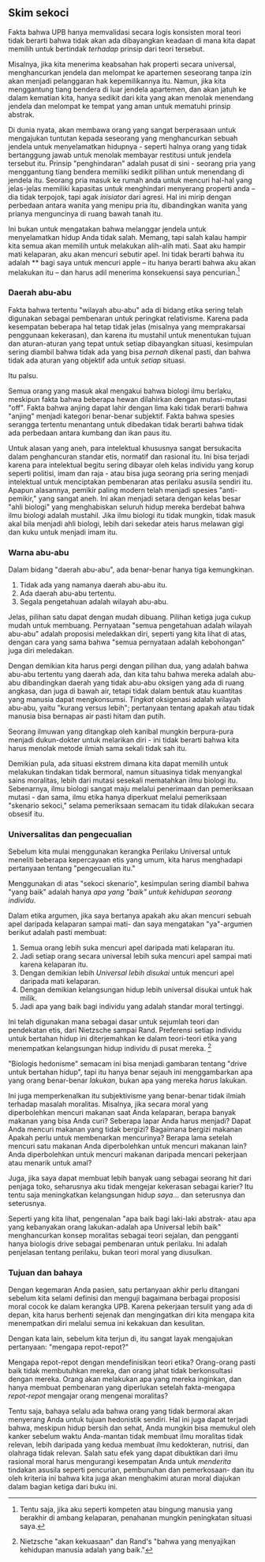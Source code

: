 ## Skim sekoci

Fakta bahwa UPB hanya memvalidasi secara logis konsisten moral teori tidak berarti bahwa tidak akan ada dibayangkan keadaan di mana kita dapat memilih untuk bertindak *terhadap* prinsip dari teori tersebut.

Misalnya, jika kita menerima keabsahan hak properti secara universal, menghancurkan jendela dan melompat ke apartemen seseorang tanpa izin akan menjadi pelanggaran hak kepemilikannya itu. Namun, jika kita menggantung tiang bendera di luar jendela apartemen, dan akan jatuh ke dalam kematian kita, hanya sedikit dari kita yang akan menolak menendang jendela dan melompat ke tempat yang aman untuk mematuhi prinsip abstrak.

Di dunia nyata, akan membawa orang yang sangat berperasaan untuk mengajukan tuntutan kepada seseorang yang menghancurkan sebuah jendela untuk menyelamatkan hidupnya - seperti halnya orang yang tidak bertanggung jawab untuk menolak membayar restitusi untuk jendela tersebut itu. Prinsip "penghindaran" adalah pusat di sini - seorang pria yang menggantung tiang bendera memiliki sedikit pilihan untuk menendang di jendela itu. Seorang pria masuk ke rumah anda untuk mencuri hal-hal yang jelas-jelas memiliki kapasitas untuk menghindari menyerang properti anda – dia tidak terpojok, tapi agak *inisiator* dari agresi. Hal ini mirip dengan perbedaan antara wanita yang menipu pria itu, dibandingkan wanita yang prianya menguncinya di ruang bawah tanah itu.

Ini bukan untuk mengatakan bahwa melanggar jendela untuk menyelamatkan hidup Anda tidak salah. Memang, tapi salah kalau hampir kita semua akan memilih untuk melakukan alih-alih mati. Saat aku hampir mati kelaparan, aku akan mencuri sebutir apel. Ini tidak berarti bahwa itu adalah ** bagi saya untuk mencuri apple – itu hanya berarti bahwa aku akan melakukan itu – dan harus adil menerima konsekuensi saya pencurian.[^10]

### Daerah abu-abu

Fakta bahwa tertentu "wilayah abu-abu" ada di bidang etika sering telah digunakan sebagai pembenaran untuk peringkat relativisme. Karena pada kesempatan beberapa hal tetap tidak jelas (misalnya yang memprakarsai penggunaan kekerasan), dan karena itu mustahil untuk menentukan tujuan dan aturan-aturan yang tepat untuk setiap dibayangkan situasi, kesimpulan sering diambil bahwa tidak ada yang bisa *pernah* dikenal pasti, dan bahwa tidak ada aturan yang objektif ada untuk *setiap* situasi.

Itu palsu.

Semua orang yang masuk akal mengakui bahwa biologi ilmu berlaku, meskipun fakta bahwa beberapa hewan dilahirkan dengan mutasi-mutasi "off". Fakta bahwa anjing dapat lahir dengan lima kaki tidak berarti bahwa "anjing" menjadi kategori benar-benar subjektif. Fakta bahwa spesies serangga tertentu menantang untuk dibedakan tidak berarti bahwa tidak ada perbedaan antara kumbang dan ikan paus itu.

Untuk alasan yang aneh, para intelektual khususnya sangat bersukacita dalam penghancuran standar etis, normatif dan rasional itu. Ini bisa terjadi karena para intelektual begitu sering dibayar oleh kelas individu yang korup seperti politisi, imam dan raja - atau bisa juga seorang pria sering menjadi intelektual untuk menciptakan pembenaran atas perilaku asusila sendiri itu. Apapun alasannya, pemikir paling modern telah menjadi spesies "anti-pemikir," yang sangat aneh. Ini akan menjadi setara dengan kelas besar "ahli biologi" yang menghabiskan seluruh hidup mereka berdebat bahwa ilmu biologi adalah mustahil. Jika ilmu biologi itu tidak mungkin, tidak masuk akal bila menjadi ahli biologi, lebih dari sekedar ateis harus melawan gigi dan kuku untuk menjadi imam itu.

### Warna abu-abu

Dalam bidang "daerah abu-abu", ada benar-benar hanya tiga kemungkinan.

1. Tidak ada yang namanya daerah abu-abu itu.
2. Ada daerah abu-abu tertentu.
3. Segala pengetahuan adalah wilayah abu-abu.

Jelas, pilihan satu dapat dengan mudah dibuang. Pilihan ketiga juga cukup mudah untuk membuang. Pernyataan "semua pengetahuan adalah wilayah abu-abu" adalah proposisi meledakkan diri, seperti yang kita lihat di atas, dengan cara yang sama bahwa "semua pernyataan adalah kebohongan" juga diri meledakan.

Dengan demikian kita harus pergi dengan pilihan dua, yang adalah bahwa abu-abu tertentu yang daerah ada, dan kita tahu bahwa mereka adalah abu-abu dibandingkan daerah yang tidak abu-abu oksigen yang ada di ruang angkasa, dan juga di bawah air, tetapi tidak dalam bentuk atau kuantitas yang manusia dapat mengkonsumsi. *Tingkat* oksigenasi adalah wilayah abu-abu, yaitu "kurang versus lebih"; pertanyaan tentang apakah atau tidak manusia bisa bernapas air pasti hitam dan putih.

Seorang ilmuwan yang ditangkap oleh kanibal mungkin berpura-pura menjadi dukun-dokter untuk melarikan diri - ini tidak berarti bahwa kita harus menolak metode ilmiah sama sekali tidak sah itu.

Demikian pula, ada situasi ekstrem dimana kita dapat memilih untuk melakukan tindakan tidak bermoral, namun situasinya tidak menyangkal sains moralitas, lebih dari mutasi sesekali mematahkan ilmu biologi itu. Sebenarnya, ilmu biologi sangat maju melalui penerimaan dan pemeriksaan mutasi - dan sama, ilmu etika hanya diperkuat melalui pemeriksaan "skenario sekoci," selama pemeriksaan semacam itu tidak dilakukan secara obsesif itu.

### Universalitas dan pengecualian

Sebelum kita mulai menggunakan kerangka Perilaku Universal untuk meneliti beberapa kepercayaan etis yang umum, kita harus menghadapi pertanyaan tentang "pengecualian itu."

Menggunakan di atas "sekoci skenario", kesimpulan sering diambil bahwa "yang baik" adalah hanya *apa yang "baik" untuk kehidupan seorang individu*.

Dalam etika argumen, jika saya bertanya apakah aku akan mencuri sebuah apel daripada kelaparan sampai mati- dan saya mengatakan "ya"-argumen berikut adalah pasti membuat:

1. Semua orang lebih suka mencuri apel daripada mati kelaparan itu.
2. Jadi setiap orang secara universal lebih suka mencuri apel sampai mati karena kelaparan itu.
3. Dengan demikian lebih *Universal lebih disukai* untuk mencuri apel daripada mati kelaparan.
4. Dengan demikian kelangsungan hidup lebih universal disukai untuk hak milik.
5. Jadi apa yang baik bagi individu yang adalah standar moral tertinggi.

Ini telah digunakan mana sebagai dasar untuk sejumlah teori dan pendekatan etis, dari Nietzsche sampai Rand. Preferensi setiap individu untuk bertahan hidup ini diterjemahkan ke dalam teori-teori etika yang menempatkan kelangsungan hidup individu di pusat mereka. [^11]

"Biologis hedonisme" semacam ini bisa menjadi gambaran tentang "drive untuk bertahan hidup", tapi itu hanya benar sejauh ini menggambarkan apa yang orang benar-benar *lakukan*, bukan apa yang mereka *harus* lakukan.

Ini juga memperkenalkan itu subjektivisme yang benar-benar tidak ilmiah terhadap masalah moralitas. Misalnya, jika secara moral yang diperbolehkan mencuri makanan saat Anda kelaparan, berapa banyak makanan yang bisa Anda curi? Seberapa lapar Anda harus menjadi? Dapat Anda mencuri makanan yang tidak bergizi? Bagaimana bergizi makanan Apakah perlu untuk membenarkan mencurinya? Berapa lama setelah mencuri satu makanan Anda diperbolehkan untuk mencuri makanan lain? Anda diperbolehkan untuk mencuri makanan daripada mencari pekerjaan atau menarik untuk amal?

Juga, jika saya dapat membuat lebih banyak uang sebagai seorang hit dari penjaga toko, seharusnya aku tidak mengejar kekerasan sebagai karier? Itu tentu saja meningkatkan kelangsungan hidup *saya*... dan seterusnya dan seterusnya.

Seperti yang kita lihat, pengenalan "apa baik bagi laki-laki abstrak- atau apa yang kebanyakan orang lakukan-adalah apa Universal lebih baik" menghancurkan konsep moralitas sebagai teori sejalan, dan pengganti hanya biologis drive sebagai pembenaran untuk perilaku. Ini adalah penjelasan tentang perilaku, bukan teori moral yang diusulkan.

### Tujuan dan bahaya

Dengan kegemaran Anda pasien, satu pertanyaan akhir perlu ditangani sebelum kita selami definisi dan menguji bagaimana berbagai proposisi moral cocok ke dalam kerangka UPB. Karena pekerjaan tersulit yang ada di depan, kita harus berhenti sejenak dan mengingatkan diri kita mengapa kita menempatkan diri melalui semua ini kekakuan dan kesulitan.

Dengan kata lain, sebelum kita terjun di, itu sangat layak mengajukan pertanyaan: "mengapa repot-repot?"

Mengapa repot-repot dengan mendefinisikan teori etika? Orang-orang pasti baik tidak membutuhkan mereka, dan orang jahat tidak berkonsultasi dengan mereka. Orang akan melakukan apa yang mereka inginkan, dan hanya membuat pembenaran yang diperlukan setelah fakta-mengapa *repot-repot* mengajar orang mengenai moralitas?

Tentu saja, bahaya selalu ada bahwa orang yang tidak bermoral akan menyerang Anda untuk tujuan hedonistik sendiri. Hal ini juga dapat terjadi bahwa, meskipun hidup bersih dan sehat, Anda mungkin bisa memukul oleh kanker sebelum waktu Anda-mantan tidak membuat ilmu moralitas tidak relevan, lebih daripada yang kedua membuat ilmu kedokteran, nutrisi, dan olahraga tidak relevan. Salah satu efek yang dapat dibuktikan dari ilmu rasional moral harus mengurangi kesempatan Anda untuk *menderita* tindakan asusila seperti pencurian, pembunuhan dan pemerkosaan- dan itu oleh kriteria ini bahwa kita juga akan menghakimi aturan moral diajukan dalam bagian ketiga dari buku ini.

[^10]: Tentu saja, jika aku seperti kompeten atau bingung manusia yang berakhir di ambang kelaparan, penahanan mungkin peningkatan situasi saya.

[^11]: Nietzsche "akan kekuasaan" dan Rand's "bahwa yang menyajikan kehidupan manusia adalah yang baik."